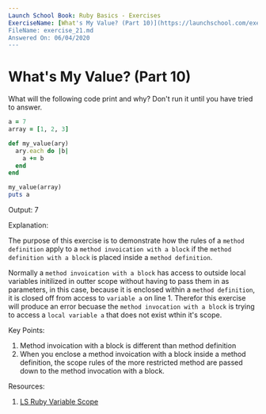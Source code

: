 ```yaml
---
Launch School Book: Ruby Basics - Exercises
ExerciseName: [What's My Value? (Part 10)](https://launchschool.com/exercises/3a8777d5)
FileName: exercise_21.md
Answered On: 06/04/2020
---
```


# What's My Value? (Part 10)

What will the following code print and why? Don't run it until you have 
tried to answer.

```ruby
a = 7
array = [1, 2, 3]

def my_value(ary)
  ary.each do |b|
    a += b
  end
end

my_value(array)
puts a
```
Output: 7

Explanation: 

The purpose of this exercise is to demonstrate how the rules
of a `method definition` apply to a `method invoication with a block`
if the `method definition with a block` is placed inside a `method
definition`.

Normally a `method invoication with a block` has access to outside local 
variables initilized in outter scope without having to pass them in as parameters, 
in this case, because it is enclosed within a `method definition`, it is closed off 
from access to `variable a` on line 1.  Therefor this exercise will produce
an error becuase the `method invocation with a block` is trying to access
a `local variable a` that does not exist wthin it's scope.


Key Points: 

1. Method invoication with a block is different than method definition
2. When you enclose a method invoication with a block inside a method definition,
the scope rules of the more restricted method are passed down to the method
invocation with a block.


Resources:

1. [LS Ruby Variable Scope](https://launchschool.com/books/ruby/read/variables#variablescope)